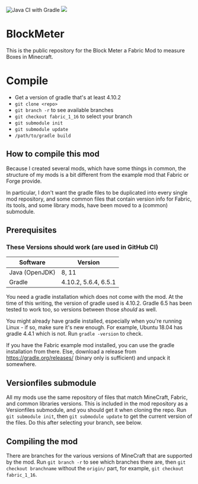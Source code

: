 ![Java CI with Gradle](https://github.com/ModProg/BlockMeter/workflows/Java%20CI%20with%20Gradle/badge.svg) [![](http://cf.way2muchnoise.eu/full_blockmeterfabric_downloads.svg)](https://www.curseforge.com/minecraft/mc-mods/blockmeterfabric)

# BlockMeter

This is the public repository for the Block Meter a Fabric Mod to measure Boxes in Minecraft.

# Compile

- Get a version of gradle that's at least 4.10.2
- `git clone <repo>`
- `git branch -r` to see available branches
- `git checkout fabric_1_16` to select your branch
- `git submodule init`
- `git submodule update`
- `/path/to/gradle build`

## How to compile this mod

Because I created several mods, which have some things in common, the structure of my mods is a bit different from the example mod that Fabric or Forge provide.

In particular, I don't want the gradle files to be duplicated into every single mod repository, and some common files that contain version info for Fabric, its tools, and some library mods, have been moved to a (common) submodule.

## Prerequisites

### These Versions should work (are used in GitHub CI)

| Software       | Version              |
| -------------- | -------------------- |
| Java (OpenJDK) | 8, 11                |
| Gradle         | 4.10.2, 5.6.4, 6.5.1 |

You need a gradle installation which does not come with the mod. At the time of this writing, the version of gradle used is 4.10.2. Gradle 6.5 has been tested to work too, so versions between those _should_ as well.

You might already have gradle installed, especially when you're running Linux - if so, make sure it's new enough. For example, Ubuntu 18.04 has gradle 4.4.1 which is not. Run `gradle -version` to check.

If you have the Fabric example mod installed, you can use the gradle installation from there. Else, download a release from https://gradle.org/releases/ (binary only is sufficient) and unpack it somewhere.

## Versionfiles submodule

All my mods use the same repository of files that match MineCraft, Fabric, and common libraries versions. This is included in the mod repository as a Versionfiles submodule, and you should get it when cloning the repo. Run `git submodule init`, then `git submodule update` to get the current version of the files. Do this after selecting your branch, see below.

## Compiling the mod

There are branches for the various versions of MineCraft that are supported by the mod. Run `git branch -r` to see which branches there are, then `git checkout branchname` without the `origin/` part, for example, `git checkout fabric_1_16`.
